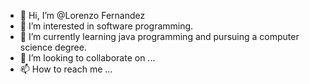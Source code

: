 - 👋 Hi, I’m @Lorenzo Fernandez   
- 👀 I’m interested in software programming.
- 🌱 I’m currently learning java programming and pursuing a computer science degree.
- 💞️ I’m looking to collaborate on ...
- 📫 How to reach me ...

<!---
Lorenzofernz/Lorenzofernz is a ✨ special ✨ repository because its `README.md` (this file) appears on your GitHub profile.
You can click the Preview link to take a look at your changes.
--->
